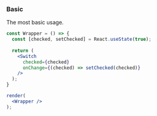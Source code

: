 ### Basic

The most basic usage.

<!--start-code-->

```jsx
const Wrapper = () => {
  const [checked, setChecked] = React.useState(true);
  
  return (
    <Switch
      checked={checked}
      onChange={(checked) => setChecked(checked)}
    />
  );
}

render(
  <Wrapper />
);
```

<!--end-code-->

